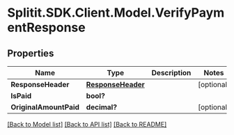 # Splitit.SDK.Client.Model.VerifyPaymentResponse
## Properties

Name | Type | Description | Notes
------------ | ------------- | ------------- | -------------
**ResponseHeader** | [**ResponseHeader**](ResponseHeader.md) |  | [optional] 
**IsPaid** | **bool?** |  | 
**OriginalAmountPaid** | **decimal?** |  | [optional] 

[[Back to Model list]](../README.md#documentation-for-models) [[Back to API list]](../README.md#documentation-for-api-endpoints) [[Back to README]](../README.md)


